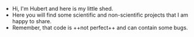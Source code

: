 - Hi, I'm Hubert and here is my little shed. 
- Here you will find some scientific and non-scientific projects that I am happy to share.
- Remember, that code is ++not perfect++ and can contain some bugs.
